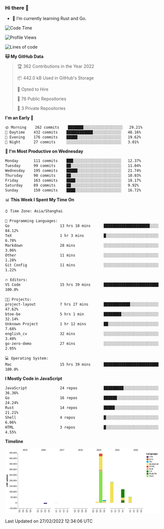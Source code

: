 ### Hi there 👋

- 🌱 I’m currently learning Rust and Go.

<!--START_SECTION:waka-->
![Code Time](http://img.shields.io/badge/Code%20Time-268%20hrs%2047%20mins-blue)

![Profile Views](http://img.shields.io/badge/Profile%20Views-0-blue)

![Lines of code](https://img.shields.io/badge/From%20Hello%20World%20I%27ve%20Written-835%20Thousand%20lines%20of%20code-blue)

**🐱 My GitHub Data** 

> 🏆 362 Contributions in the Year 2022
 > 
> 📦 442.0 kB Used in GitHub's Storage 
 > 
> 💼 Opted to Hire
 > 
> 📜 76 Public Repositories 
 > 
> 🔑 3 Private Repositories  
 > 
**I'm an Early 🐤** 

```text
🌞 Morning    262 commits    ███████░░░░░░░░░░░░░░░░░░   29.21% 
🌆 Daytime    432 commits    ████████████░░░░░░░░░░░░░   48.16% 
🌃 Evening    176 commits    █████░░░░░░░░░░░░░░░░░░░░   19.62% 
🌙 Night      27 commits     ░░░░░░░░░░░░░░░░░░░░░░░░░   3.01%

```
📅 **I'm Most Productive on Wednesday** 

```text
Monday       111 commits    ███░░░░░░░░░░░░░░░░░░░░░░   12.37% 
Tuesday      99 commits     ██░░░░░░░░░░░░░░░░░░░░░░░   11.04% 
Wednesday    195 commits    █████░░░░░░░░░░░░░░░░░░░░   21.74% 
Thursday     90 commits     ██░░░░░░░░░░░░░░░░░░░░░░░   10.03% 
Friday       163 commits    ████░░░░░░░░░░░░░░░░░░░░░   18.17% 
Saturday     89 commits     ██░░░░░░░░░░░░░░░░░░░░░░░   9.92% 
Sunday       150 commits    ████░░░░░░░░░░░░░░░░░░░░░   16.72%

```


📊 **This Week I Spent My Time On** 

```text
⌚︎ Time Zone: Asia/Shanghai

💬 Programming Languages: 
Go                       13 hrs 10 mins      █████████████████████░░░░   84.12% 
TeX                      1 hr 3 mins         █░░░░░░░░░░░░░░░░░░░░░░░░   6.78% 
Markdown                 28 mins             ░░░░░░░░░░░░░░░░░░░░░░░░░   3.06% 
Other                    11 mins             ░░░░░░░░░░░░░░░░░░░░░░░░░   1.28% 
Git Config               11 mins             ░░░░░░░░░░░░░░░░░░░░░░░░░   1.22%

🔥 Editors: 
VS Code                  15 hrs 39 mins      █████████████████████████   100.0%

🐱‍💻 Projects: 
project-layout           7 hrs 27 mins       ████████████░░░░░░░░░░░░░   47.62% 
btoe-be                  5 hrs 1 min         ████████░░░░░░░░░░░░░░░░░   32.14% 
Unknown Project          1 hr 12 mins        ██░░░░░░░░░░░░░░░░░░░░░░░   7.68% 
english_cv               32 mins             ░░░░░░░░░░░░░░░░░░░░░░░░░   3.48% 
go-zero-demo             27 mins             ░░░░░░░░░░░░░░░░░░░░░░░░░   2.95%

💻 Operating System: 
Mac                      15 hrs 39 mins      █████████████████████████   100.0%

```

**I Mostly Code in JavaScript** 

```text
JavaScript               24 repos            █████████░░░░░░░░░░░░░░░░   36.36% 
Go                       16 repos            ██████░░░░░░░░░░░░░░░░░░░   24.24% 
Rust                     14 repos            █████░░░░░░░░░░░░░░░░░░░░   21.21% 
Shell                    4 repos             █░░░░░░░░░░░░░░░░░░░░░░░░   6.06% 
HTML                     3 repos             █░░░░░░░░░░░░░░░░░░░░░░░░   4.55%

```


**Timeline**

![Chart not found](https://raw.githubusercontent.com/elton/elton/main/charts/bar_graph.png) 


 Last Updated on 27/02/2022 12:34:06 UTC
<!--END_SECTION:waka-->

<!--
**elton/elton** is a ✨ _special_ ✨ repository because its `README.md` (this file) appears on your GitHub profile.

Here are some ideas to get you started:

- 🔭 I’m currently working on ...
- 🌱 I’m currently learning ...
- 👯 I’m looking to collaborate on ...
- 🤔 I’m looking for help with ...
- 💬 Ask me about ...
- 📫 How to reach me: ...
- 😄 Pronouns: ...
- ⚡ Fun fact: ...
-->
